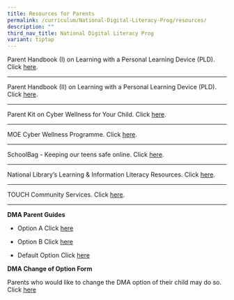 ```yaml
---
title: Resources for Parents
permalink: /curriculum/National-Digital-Literacy-Prog/resources/
description: ""
third_nav_title: National Digital Literacy Prog
variant: tiptap
---
```

<p>Parent Handbook (I) on Learning with a Personal Learning Device (PLD).
Click <a href="/files/PLD/pdlp-Parent%20Handbook%20I%20on%20Learning%20with%20a%20PLD.pdf" rel="noopener noreferrer nofollow" target="_blank">here</a>.</p>
<hr>
<p>Parent Handbook (II) on Learning with a Personal Learning Device (PLD).
Click <a href="/files/Resources%20for%20parents/ip3___parent_handbook__ii__2024_final.pdf" rel="noopener noreferrer nofollow" target="_blank">here</a>.</p>
<hr>
<p>Parent Kit on Cyber Wellness for Your Child. Click <a href="http://go.gov.sg/moe-cyber-wellness" rel="noopener noreferrer nofollow" target="_blank">here</a>.</p>
<hr>
<p>MOE Cyber Wellness Programme. Click <a href="https://www.moe.gov.sg/education-in-sg/our-programmes/cyber-wellness" rel="noopener noreferrer nofollow" target="_blank">here</a>.</p>
<hr>
<p>SchoolBag - Keeping our teens safe online. Click <a href="https://www.schoolbag.edu.sg/story/keeping-our-teens-safe-online" rel="noopener noreferrer nofollow" target="_blank">here</a>.</p>
<hr>
<p>National Library’s Learning &amp; Information Literacy Resources. Click
<a href="https://sure.nlb.gov.sg/resources/audience/teachers-and-students/secondary-level-cce" rel="noopener noreferrer nofollow" target="_blank">here</a>.</p>
<hr>
<p>TOUCH Community Services. Click <a href="https://www.help123.sg/" rel="noopener noreferrer nofollow" target="_blank">here</a>.</p>
<hr>
<p><strong>DMA Parent Guides</strong>
</p>
<ul data-tight="true" class="tight">
<li>
<p>Option A Click <a href="/files/CE09_Parent_User_Guide_for_Option_A.pdf" rel="noopener nofollow" target="_blank">here</a>
</p>
</li>
<li>
<p>Option B Click <a href="/files/CE10_Parent_User_Guide_for_Option_B_UPDATED.pdf" rel="noopener nofollow" target="_blank">here</a>
</p>
</li>
<li>
<p>Default Option Click <a href="/files/CE11_Parent_User_Guide_for_Default_Option.pdf" rel="noopener nofollow" target="_blank">here</a>
</p>
</li>
</ul>
<p><strong>DMA Change of Option Form</strong>
</p>
<p>Parents who would like to change the DMA option of their child may do
so. Click <a href="https://go.gov.sg/skssdmachange" rel="noopener nofollow" target="_blank">here</a>
</p>
